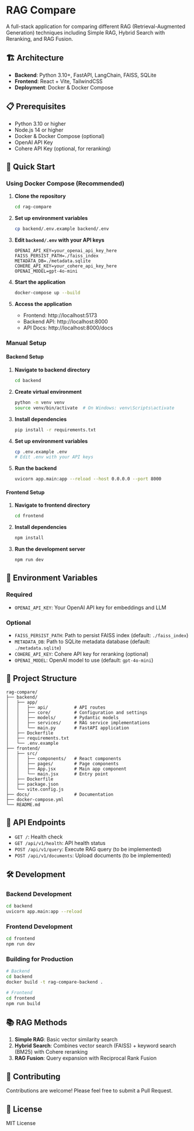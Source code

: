 # RAG Compare

A full-stack application for comparing different RAG (Retrieval-Augmented Generation) techniques including Simple RAG, Hybrid Search with Reranking, and RAG Fusion.

## 🏗️ Architecture

- **Backend**: Python 3.10+, FastAPI, LangChain, FAISS, SQLite
- **Frontend**: React + Vite, TailwindCSS
- **Deployment**: Docker & Docker Compose

## 📋 Prerequisites

- Python 3.10 or higher
- Node.js 14 or higher
- Docker & Docker Compose (optional)
- OpenAI API Key
- Cohere API Key (optional, for reranking)

## 🚀 Quick Start

### Using Docker Compose (Recommended)

1. **Clone the repository**
   ```bash
   cd rag-compare
   ```

2. **Set up environment variables**
   ```bash
   cp backend/.env.example backend/.env
   ```

3. **Edit `backend/.env` with your API keys**
   ```env
   OPENAI_API_KEY=your_openai_api_key_here
   FAISS_PERSIST_PATH=./faiss_index
   METADATA_DB=./metadata.sqlite
   COHERE_API_KEY=your_cohere_api_key_here
   OPENAI_MODEL=gpt-4o-mini
   ```

4. **Start the application**
   ```bash
   docker-compose up --build
   ```

5. **Access the application**
   - Frontend: http://localhost:5173
   - Backend API: http://localhost:8000
   - API Docs: http://localhost:8000/docs

### Manual Setup

#### Backend Setup

1. **Navigate to backend directory**
   ```bash
   cd backend
   ```

2. **Create virtual environment**
   ```bash
   python -m venv venv
   source venv/bin/activate  # On Windows: venv\Scripts\activate
   ```

3. **Install dependencies**
   ```bash
   pip install -r requirements.txt
   ```

4. **Set up environment variables**
   ```bash
   cp .env.example .env
   # Edit .env with your API keys
   ```

5. **Run the backend**
   ```bash
   uvicorn app.main:app --reload --host 0.0.0.0 --port 8000
   ```

#### Frontend Setup

1. **Navigate to frontend directory**
   ```bash
   cd frontend
   ```

2. **Install dependencies**
   ```bash
   npm install
   ```

3. **Run the development server**
   ```bash
   npm run dev
   ```

## 🔑 Environment Variables

### Required
- `OPENAI_API_KEY`: Your OpenAI API key for embeddings and LLM

### Optional
- `FAISS_PERSIST_PATH`: Path to persist FAISS index (default: `./faiss_index`)
- `METADATA_DB`: Path to SQLite metadata database (default: `./metadata.sqlite`)
- `COHERE_API_KEY`: Cohere API key for reranking (optional)
- `OPENAI_MODEL`: OpenAI model to use (default: `gpt-4o-mini`)

## 📁 Project Structure

```
rag-compare/
├── backend/
│   ├── app/
│   │   ├── api/          # API routes
│   │   ├── core/         # Configuration and settings
│   │   ├── models/       # Pydantic models
│   │   ├── services/     # RAG service implementations
│   │   └── main.py       # FastAPI application
│   ├── Dockerfile
│   ├── requirements.txt
│   └── .env.example
├── frontend/
│   ├── src/
│   │   ├── components/   # React components
│   │   ├── pages/        # Page components
│   │   ├── App.jsx       # Main app component
│   │   └── main.jsx      # Entry point
│   ├── Dockerfile
│   ├── package.json
│   └── vite.config.js
├── docs/                 # Documentation
├── docker-compose.yml
└── README.md
```

## 🧪 API Endpoints

- `GET /`: Health check
- `GET /api/v1/health`: API health status
- `POST /api/v1/query`: Execute RAG query (to be implemented)
- `POST /api/v1/documents`: Upload documents (to be implemented)

## 🛠️ Development

### Backend Development
```bash
cd backend
uvicorn app.main:app --reload
```

### Frontend Development
```bash
cd frontend
npm run dev
```

### Building for Production
```bash
# Backend
cd backend
docker build -t rag-compare-backend .

# Frontend
cd frontend
npm run build
```

## 📚 RAG Methods

1. **Simple RAG**: Basic vector similarity search
2. **Hybrid Search**: Combines vector search (FAISS) + keyword search (BM25) with Cohere reranking
3. **RAG Fusion**: Query expansion with Reciprocal Rank Fusion

## 🤝 Contributing

Contributions are welcome! Please feel free to submit a Pull Request.

## 📄 License

MIT License
